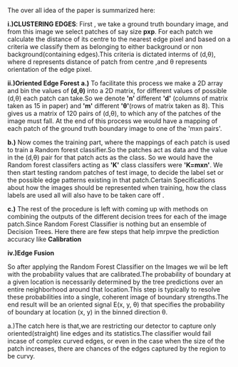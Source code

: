 The over all idea of the paper is summarized here:


**i.)CLUSTERING EDGES**:
First , we take a ground truth boundary image, and from this image we select patches of say size **pxp**. For each patch we calculate the distance of its centre to the nearest edge pixel and based on a criteria we classify them as belonging to either background or non background(containing edges).This criteria is dictated interms of (d,&#952;), where d represents distance of patch from centre ,and &#952; represents orientation of the edge pixel. 

**ii.)Oriented Edge Forest** 
**a.)** To facilitate this process we make a 2D array and bin the values of **(d,&#952;)** into a 2D matrix, for different values of possible (d,&#952;) each patch can take.So we denote **'n'** different **'d'** (columns of matrix taken as 15 in paper) and **'m'** different **'&#952;'**(rows of matrix taken as 8). This gives us a matrix of 120 pairs of (d,&#952;), to which any of the patches of the image must fall. At the end of this process we would have a mapping of each patch of the ground truth boundary image to one of the 'mxn pairs'.

**b.)** Now comes the training part, where the mappings of each patch is used to train a Random forest classifier.So the patches act as data and the value in the (d,&#952;) pair for that patch acts as the class. So we would have the Random forest classifers acting as **'K'** class classifers were **'K=mxn'**. We then start testing random patches of test image, to decide the label set or the possible edge patterns existing in that patch.Certain Specifications about how the images should be represented when training, how the class labels are used all will also have to be taken care off .

**c.)** The rest of the procedure is left with coming up with methods on combining the outputs of the different decision trees for each of the image patch.Since Random Forest Classifier is nothing but an ensemble of Decision Trees. Here there are few steps that help imrpve the prediction accuracy like  **Calibration**


**iv.)Edge Fusion** 

So after applying the Random Forest Classifier on the Images we wil be left with the probability values that are calibrated.The probability of boundary at a given location is necessarily determined by the tree predictions over an entire neighborhood around that location.This step is typically to resolve these probabilities into a single, coherent image of boundary strengths.The end result will be an oriented signal E(x, y, θ) that specifies the probability of boundary at location (x, y) in the binned direction θ.

a.)The catch here is that,we are restricting our detector to capture only oriented(straight) line edges and its statistics.The classifier would fail incase of complex curved edges, or even in the case when the size of the patch increases, there are chances of the edges captured by the region to be curvy.

